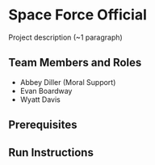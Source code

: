 # Space Force Official

Project description (~1 paragraph)

## Team Members and Roles

* Abbey Diller (Moral Support)
* Evan Boardway
* Wyatt Davis

## Prerequisites

## Run Instructions

